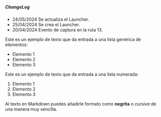 ##### ChangeLog
- 24/05/2024
    Se actualiza el Launcher.
- 25/04/2024
    Se crea el Launcher.
- 20/04/2024
    Evento de captura en la ruta 13.

Este es un ejemplo de texto que da entrada a una lista genérica de elementos:

- Elemento 1
- Elemento 2
- Elemento 3

Este es un ejemplo de texto que da entrada a una lista numerada:

1. Elemento 1
2. Elemento 2
3. Elemento 3

Al texto en Markdown puedes añadirle formato como **negrita** o 
*cursiva* de una manera muy sencilla.
